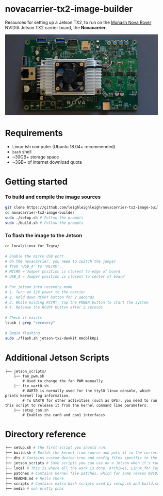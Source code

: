 # novacarrier-tx2-image-builder

Resources for setting up a Jetson TX2, to run on the [Monash Nova Rover](https://www.novarover.space/) NVIDIA Jetson TX2 carrier board, the **Novacarrier**.

![novacarrier_v1](media/novacarrier_v1.jpg)

# Requirements
- Linux-ish computer (Ubuntu 18.04+ recommended)
- `bash` shell
- ~30GB+ storage space
- ~3GB+ of internet download quota

# Getting started
### To build and compile the image sources
```bash
git clone https://github.com/leighleighleigh/novacarrier-tx2-image-builder
cd novacarrier-tx2-image-builder
sudo ./setup.sh # Follow the prompts 
sudo ./build.sh # Follow the prompts
```
### To flash the image to the Jetson
```bash
cd local/Linux_for_Tegra/

# Enable the micro USB port
# On the novacarrier, you need to switch the jumper 
# from 'USB_A' to 'MICRO'. 
# MICRO = Jumper position is closest to edge of board
# USB_A = Jumper position is closest to center of board

# Put jetson into recovery mode
# 1. Turn on 12V power to the carrier
# 2. Hold down RCVRY button for 2 seconds
# 3. While holding RCVRY, Tap the POWER button to start the system
# 4. Release the RCVRY button after 2 seconds

# Check it exists
lsusb | grep "recovery"

# Begin flashing
sudo ./flash.sh jetson-tx2-devkit mmcblk0p1
```
# Additional Jetson Scripts
```
├── jetson_scripts/
    ├── fan_pwm.sh 
        # Used to change the fan PWM manually
    ├── fix_uart0.sh
        # UART0 is normally used for the ttyS0 linux console, which prints kernel log information. 
        # To UART0 for other activities (such as GPS), you need to run this script to release it from the kernel command line parameters.
    ├── setup_can.sh
        # Enables the can0 and can1 interfaces
```

# Directory reference
```bash
├── setup.sh # The first script you should run.
├── build.sh # Builds the kernel from source and puts it in the correct folder, so it can be flashed to the jetson
├── dts # Contains custom device tree and config files specific to the novacarrier - these are used during kernel compilation
├── jetson_scripts # Some scripts you can use on a Jetson when it's running, EG to setup the CAN interfaces.
├── local # This is where all the work is done. Archives, Linux_for_Tegra, and other files are put here. This folder is .gitignored.
├── patches # Contains kernel file patches, which for some reason NVIDIA hasn't implemented yet
├── README.md # Hello there
├── scripts # Contains extra bash scripts used by setup.sh and build.sh. Do not run these please.
├── media # ooh pretty pcbs
```
